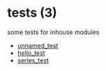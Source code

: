 # tests (3)
some tests for inhouse modules

+ [unnamed_test](unnamed_test.ipynb)
+ [hello_test](hello_test.ipynb)
+ [series_test](series_test.ipynb)
